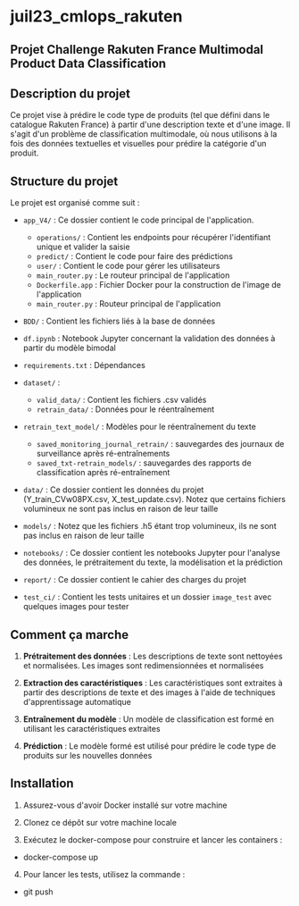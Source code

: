 # juil23_cmlops_rakuten

## Projet Challenge Rakuten France Multimodal Product Data Classification

## Description du projet

Ce projet vise à prédire le code type de produits (tel que défini dans le catalogue Rakuten France) à partir d'une description texte et d'une image. Il s'agit d'un problème de classification multimodale, où nous utilisons à la fois des données textuelles et visuelles pour prédire la catégorie d'un produit.

## Structure du projet

Le projet est organisé comme suit :

- `app_V4/` : Ce dossier contient le code principal de l'application.
  - `operations/` : Contient les endpoints pour récupérer l'identifiant unique et valider la saisie
  - `predict/` : Contient le code pour faire des prédictions
  - `user/` : Contient le code pour gérer les utilisateurs 
  - `main_router.py` : Le routeur principal de l'application
  - `Dockerfile.app` : Fichier Docker pour la construction de l'image de l'application
  - `main_router.py` : Routeur principal de l'application

 - `BDD/` : Contient les fichiers liés à la base de données
  - `df.ipynb` : Notebook Jupyter concernant la validation des données à partir du modèle bimodal
  - `requirements.txt` : Dépendances 
  - `dataset/` : 
    - `valid_data/` : Contient les fichiers .csv validés
    - `retrain_data/` : Données pour le réentraînement
  - `retrain_text_model/` : Modèles pour le réentraînement du texte
    - `saved_monitoring_journal_retrain/` : sauvegardes des journaux de surveillance après ré-entraînements
    - `saved_txt-retrain_models/` : sauvegardes des rapports de classification après ré-entraînement

- `data/` : Ce dossier contient les données du projet (Y_train_CVw08PX.csv, X_test_update.csv). Notez que certains fichiers volumineux ne sont pas inclus en raison de leur taille

- `models/` : Notez que les fichiers .h5 étant trop volumineux, ils ne sont pas inclus en raison de leur taille

- `notebooks/` : Ce dossier contient les notebooks Jupyter pour l'analyse des données, le prétraitement du texte, la modélisation et la prédiction

- `report/` : Ce dossier contient le cahier des charges du projet

- `test_ci/` : Contient les tests unitaires et un dossier `image_test` avec quelques images pour tester

## Comment ça marche

1. **Prétraitement des données** : Les descriptions de texte sont nettoyées et normalisées. Les images sont redimensionnées et normalisées

2. **Extraction des caractéristiques** : Les caractéristiques sont extraites à partir des descriptions de texte et des images à l'aide de techniques d'apprentissage automatique

3. **Entraînement du modèle** : Un modèle de classification est formé en utilisant les caractéristiques extraites

4. **Prédiction** : Le modèle formé est utilisé pour prédire le code type de produits sur les nouvelles données

## Installation

1. Assurez-vous d'avoir Docker installé sur votre machine

2. Clonez ce dépôt sur votre machine locale

3. Exécutez le docker-compose pour construire et lancer les containers :

-  docker-compose up

4. Pour lancer les tests, utilisez la commande :

- git push
